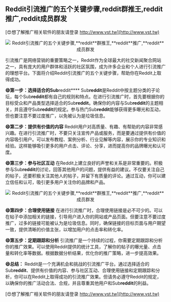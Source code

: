 ## **Reddit引流推广的五个关键步骤,**reddit**群推王,**reddit**推广,**reddit**成员群发**

[😍想了解推广相关软件的朋友请登录 http://www.vst.tw](http://www.vst.tw)

 <center><img src="https://vst.tw/MP4/tuiguang/png/4.png" alt="Reddit引流推广的五个关键步骤,**reddit**群推王,**reddit**推广,**reddit**成员群发"></center>

引流推广是网络营销的重要策略之一，Reddit作为全球最大的社交新闻聚合网站之一，具有庞大的用户群体和活跃的社区氛围，成为许多企业和个人进行引流推广的理想平台。下面将介绍Reddit引流推广的五个关键步骤，帮助你在Reddit上取得成功。

**😄第一步：选择适合的Sub**reddit****
Sub**reddit**是Reddit中按主题分类的子论坛，每个Sub**reddit**都有自己的规则和特点。在进行引流推广时，首先要根据你的目标受众和产品类型选择适合的Sub**reddit**。确保你的内容与Sub**reddit**的主题相关，并且遵守Sub**reddit**的规定。参与热门Sub**reddit**能够获得更多曝光和互动，但也要注意不要过度推广，以免被认为是垃圾信息。

**😄第二步：提供有价值的内容**
Reddit用户对高质量、有趣、有帮助的内容非常感兴趣。在进行引流推广时，不要只关注宣传产品或服务，而是要通过提供有价值的内容吸引用户。可以发布教程、案例分析、行业见解等内容，展示你的专业知识和经验。这样能够吸引更多的用户点击、评论、分享，进而提高你的品牌曝光和认可度。

**😄第三步：参与社区互动**
在Reddit上建立良好的声誉和关系是非常重要的。积极参与Sub**reddit**的讨论，回答其他用户的问题，提供有益的建议。不仅要关注自己的帖子，还要积极关注其他人的帖子，并留下有质量的评论。通过互动，你可以建立信任和认可，吸引更多用户关注你的品牌和产品。

 <center><img src="https://vst.tw/MP4/tuiguang/png/8.png" alt="Reddit引流推广的五个关键步骤,**reddit**群推王,**reddit**推广,**reddit**成员群发"></center>

**😄第四步：合理使用链接**
在进行引流推广时，合理使用链接是必不可少的。可以在帖子中添加相关的链接，引导用户进入你的网站或产品页面。但要注意不要过度推广，过多的链接可能被认为是垃圾信息。同时，确保链接的目标页面与用户期望一致，提供清晰的价值主张，以增加用户的点击率和转化率。

**😄第五步：定期跟踪和分析**
引流推广是一个持续的过程，你需要定期跟踪和分析你的推广效果。可以使用Reddit提供的统计工具，了解你的帖子的曝光量、点击量和转化率等数据。根据数据分析结果，优化你的推广策略，进一步提高效果。

**😄总结：**
Reddit是一个充满机会和挑战的引流推广平台。通过选择适合的Sub**reddit**、提供有价值的内容、参与社区互动、合理使用链接和定期跟踪和分析，你可以在Reddit上取得成功的引流推广效果。但请务必遵守Reddit的规定，以确保你的推广活动合法、合规，并且尊重其他用户和Sub**reddit**的利益。

[😍想了解推广相关软件的朋友请登录 http://www.vst.tw](http://www.vst.tw)



